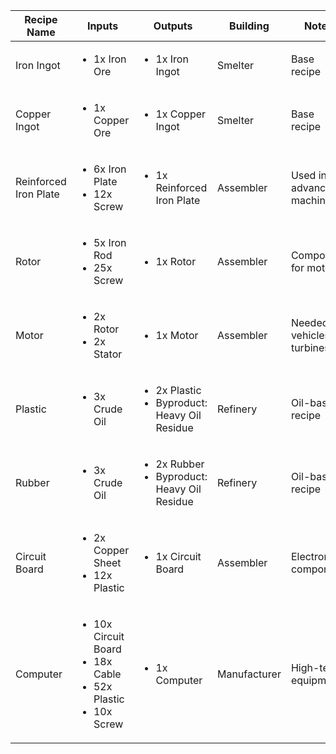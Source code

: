 | Recipe Name           | Inputs                                                                 | Outputs                                                                | Building     | Notes                          |
|-----------------------|------------------------------------------------------------------------|------------------------------------------------------------------------|--------------|--------------------------------|
| Iron Ingot            | <ul><li>1x Iron Ore</li></ul>                                          | <ul><li>1x Iron Ingot</li></ul>                                        | Smelter      | Base recipe                    |
| Copper Ingot          | <ul><li>1x Copper Ore</li></ul>                                        | <ul><li>1x Copper Ingot</li></ul>                                      | Smelter      | Base recipe                    |
| Reinforced Iron Plate | <ul><li>6x Iron Plate</li><li>12x Screw</li></ul>                      | <ul><li>1x Reinforced Iron Plate</li></ul>                             | Assembler    | Used in advanced machines      |
| Rotor                 | <ul><li>5x Iron Rod</li><li>25x Screw</li></ul>                        | <ul><li>1x Rotor</li></ul>                                             | Assembler    | Component for motors           |
| Motor                 | <ul><li>2x Rotor</li><li>2x Stator</li></ul>                          | <ul><li>1x Motor</li></ul>                                             | Assembler    | Needed for vehicles & turbines |
| Plastic               | <ul><li>3x Crude Oil</li></ul>                                        | <ul><li>2x Plastic</li><li>Byproduct: Heavy Oil Residue</li></ul>      | Refinery     | Oil-based recipe               |
| Rubber                | <ul><li>3x Crude Oil</li></ul>                                        | <ul><li>2x Rubber</li><li>Byproduct: Heavy Oil Residue</li></ul>       | Refinery     | Oil-based recipe               |
| Circuit Board         | <ul><li>2x Copper Sheet</li><li>12x Plastic</li></ul>                  | <ul><li>1x Circuit Board</li></ul>                                     | Assembler    | Electronics component          |
| Computer              | <ul><li>10x Circuit Board</li><li>18x Cable</li><li>52x Plastic</li><li>10x Screw</li></ul> | <ul><li>1x Computer</li></ul> | Manufacturer | High-tech equipment            |